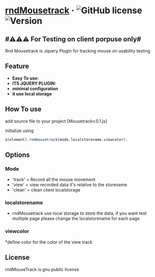 # [rndMousetrack](https://randasyf.com/) &middot; ![GitHub license](https://img.shields.io/badge/License-GNU%20V.3-blue) ![Version](https://img.shields.io/badge/Version-V%200.0.1-red)

## #⚠⚠⚠ For Testing on client porpuse only# ##
Rnd Mousetrack is Jquery Plugin for tracking mouse on usability testing
## Feature
* **Easy To use:**
* **ITS JQUERY PLUGIN:**
* **minimal configuration**
* **it use local storage**

## How To use 
add source file to your project [Mousetrackv.0.1.js]

initialize using 
```js
$(element).rndmousetrack(mode,localstorename,viewcolor);
```
## Options

### Mode
* 'track' = Record all the mouse movement
* 'view' = view recorded data it's relative to the storename
* 'clean' = clean client localstorage

### localstorename
* rndMousetrack use local storage to store the data, if you want test multiple page please change the localstorename for each page

### viewcolor
*define color for the color of the view track

## License
rndMouseTrack is gnu public license

